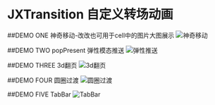 # JXTransition 自定义转场动画
##DEMO ONE 神奇移动-改改也可用于cell中的图片大图展示
![神奇移动](https://github.com/pujiaxin33/JXTransition/raw/master/picture/magicMove.gif)

##DEMO TWO popPresent 弹性模态推送
![弹性推送](https://github.com/pujiaxin33/JXTransition/raw/master/picture/PopPresent.gif)

##DEMO THREE 3d翻页
![3d翻页](https://github.com/pujiaxin33/JXTransition/raw/master/picture/PageCover.gif)

##DEMO FOUR 圆圈过渡
![圆圈过渡](https://github.com/pujiaxin33/JXTransition/raw/master/picture/CircleSpread.gif)

##DEMO FIVE TabBar
![TabBar](https://github.com/pujiaxin33/JXTransition/raw/master/picture/TabBar.gif)
